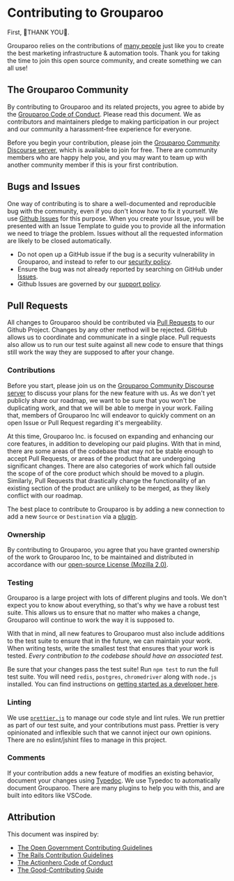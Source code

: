 # Contributing to Grouparoo

First, 🎉THANK YOU🎉.

Grouparoo relies on the contributions of [many people](https://github.com/grouparoo/grouparoo/graphs/contributors) just like you to create the best marketing infrastructure & automation tools. Thank you for taking the time to join this open source community, and create something we can all use!

## The Grouparoo Community

By contributing to Grouparoo and its related projects, you agree to abide by the [Grouparoo Code of Conduct](https://github.com/grouparoo/grouparoo/blob/master/CODE_OF_CONDUCT.md). Please read this document. We as contributors and maintainers pledge to making participation in our project and our community a harassment-free experience for everyone.

Before you begin your contribution, please join the [Grouparoo Community Discourse server](https://community.grouparoo.com), which is available to join for free. There are community members who are happy help you, and you may want to team up with another community member if this is your first contribution.

## Bugs and Issues

One way of contributing is to share a well-documented and reproducible bug with the community, even if you don't know how to fix it yourself. We use [Github Issues](https://github.com/grouparoo/grouparoo/issues) for this purpose. When you create your Issue, you will be presented with an Issue Template to guide you to provide all the information we need to triage the problem. Issues without all the requested information are likely to be closed automatically.

- Do not open up a GitHub issue if the bug is a security vulnerability in Grouparoo, and instead to refer to our [security policy](https://github.com/grouparoo/grouparoo/blob/master/.github/SECURITY.md).
- Ensure the bug was not already reported by searching on GitHub under [Issues](https://github.com/grouparoo/grouparoo/issues).
- Github Issues are governed by our [support policy](https://github.com/grouparoo/grouparoo/blob/master/.github/SUPPORT.md).

## Pull Requests

All changes to Grouparoo should be contributed via [Pull Requests](https://github.com/grouparoo/grouparoo/pulls) to our Github Project. Changes by any other method will be rejected. GitHub allows us to coordinate and communicate in a single place. Pull requests also allow us to run our test suite against all new code to ensure that things still work the way they are supposed to after your change.

### Contributions

Before you start, please join us on the [Grouparoo Community Discourse server](https://community.grouparoo.com) to discuss your plans for the new feature with us. As we don't yet publicly share our roadmap, we want to be sure that you won't be duplicating work, and that we will be able to merge in your work. Failing that, members of Grouparoo Inc will endeavor to quickly comment on an open Issue or Pull Request regarding it's mergeability.

At this time, Grouparoo Inc. is focused on expanding and enhancing our core features, in addition to developing our paid plugins. With that in mind, there are some areas of the codebase that may not be stable enough to accept Pull Requests, or areas of the product that are undergoing significant changes. There are also categories of work which fall outside the scope of of the core product which should be moved to a plugin. Similarly, Pull Requests that drastically change the functionality of an existing section of the product are unlikely to be merged, as they likely conflict with our roadmap.

The best place to contribute to Grouparoo is by adding a new connection to add a new `Source` or `Destination` via a [plugin](https://github.com/grouparoo/grouparoo/tree/master/plugins/%40grouparoo).

### Ownership

By contributing to Grouparoo, you agree that you have granted ownership of the work to Grouparoo Inc, to be maintained and distributed in accordance with our [open-source License (Mozilla 2.0)](https://github.com/grouparoo/grouparoo/blob/master/LICENSE.txt).

### Testing

Grouparoo is a large project with lots of different plugins and tools. We don't expect you to know about everything, so that's why we have a robust test suite. This allows us to ensure that no matter who makes a change, Grouparoo will continue to work the way it is supposed to.

With that in mind, all new features to Grouparoo must also include additions to the test suite to ensure that in the future, we can maintain your work. When writing tests, write the smallest test that ensures that your work is tested. _Every contribution to the codebase should have an associated test._

Be sure that your changes pass the test suite! Run `npm test` to run the full test suite. You will need `redis`, `postgres`, `chromedriver` along with `node.js` installed. You can find instructions on [getting started as a developer here](https://github.com/grouparoo/grouparoo/blob/master/documents/development/getting-started.md).

### Linting

We use [`prettier.js`](https://prettier.io/) to manage our code style and lint rules. We run prettier as part of our test suite, and your contributions must pass. Prettier is very opinionated and inflexible such that we cannot inject our own opinions. There are no eslint/jshint files to manage in this project.

### Comments

If your contribution adds a new feature of modifies an existing behavior, document your changes using [Typedoc](https://typedoc.org/). We use Typedoc to automatically document Grouparoo. There are many plugins to help you with this, and are built into editors like VSCode.

## Attribution

This document was inspired by:

- [The Open Government Contributing Guidelines](https://github.com/opengovernment/opengovernment/blob/master/CONTRIBUTING.md)
- [The Rails Contribution Guidelines](https://github.com/rails/rails/blob/master/CONTRIBUTING.md)
- [The Actionhero Code of Conduct](https://github.com/actionhero/actionhero/blob/master/.github/CONTRIBUTING.md)
- [The Good-Contributing Guide](https://gist.github.com/PurpleBooth/b24679402957c63ec426)
